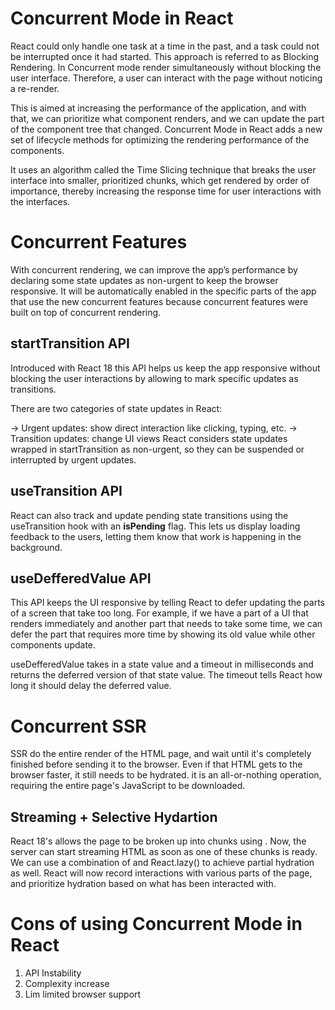 # Concurrent Mode in React
React could only handle one task at a time in the past, and a task could not be interrupted once it had started. This approach is referred to as Blocking Rendering.
In Concurrent mode render simultaneously without blocking the user interface. Therefore, a user can interact with the page without noticing a re-render.

This is aimed at increasing the performance of the application, and with that, we can prioritize what component renders, and we can update the part of the component tree that changed.
Concurrent Mode in React adds a new set of lifecycle methods for optimizing the rendering performance of the components. 

It uses an algorithm called the Time Slicing technique that breaks the user interface into smaller, prioritized chunks, which get rendered by order of importance, thereby increasing the response time for user interactions with the interfaces. 

# Concurrent Features
With concurrent rendering, we can improve the app’s performance by declaring some state updates as non-urgent to keep the browser responsive. It will be automatically enabled in the specific parts of the app that use the new concurrent features because concurrent features were built on top of concurrent rendering.

## startTransition API
Introduced with React 18 this API helps us keep the app responsive without blocking the user interactions by allowing to mark specific updates as transitions.

There are two categories of state updates in React:

-> Urgent updates: show direct interaction like clicking, typing, etc.
-> Transition updates: change UI views
React considers state updates wrapped in startTransition as non-urgent, so they can be suspended or interrupted by urgent updates.

## useTransition API
React can also track and update pending state transitions using the useTransition hook with an **isPending** flag. This lets us display loading feedback to the users, letting them know that work is happening in the background.

## useDefferedValue API
This API keeps the UI responsive by telling React to defer updating the parts of a screen that take too long. For example, if we have a part of a UI that renders immediately and another part that needs to take some time, we can defer the part that requires more time by showing its old value while other components update.

useDefferedValue takes in a state value and a timeout in milliseconds and returns the deferred version of that state value. The timeout tells React how long it should delay the deferred value.

# Concurrent SSR
SSR do the entire render of the HTML page, and wait until it's completely finished before sending it to the browser. Even if that HTML gets to the browser faster, it still needs to be hydrated. it is an all-or-nothing operation, requiring the entire page's JavaScript to be downloaded.

## Streaming + Selective Hydartion
React 18's <Suspense> allows the page to be broken up into chunks using <Suspense>. Now, the server can start streaming HTML as soon as one of these chunks is ready.
We can use a combination of <Suspense> and React.lazy() to achieve partial hydration as well. React will now record interactions with various parts of the page, and prioritize hydration based on what has been interacted with. 


# Cons of using Concurrent Mode in React
1. API Instability
2. Complexity increase
3. Lim limited browser support
